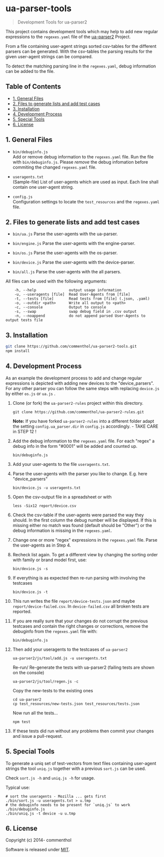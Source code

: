 <!-- !numberedheadings (minlevel=2 omit="Table of Contents") -->

# ua-parser-tools

> Development Tools for ua-parser2

This project contains development tools which may help to add new regular expressions to the `regexes.yaml` file of the [ua-parser2](https://github.com/commenthol/ua-parser2) Project.

From a file containing user-agent strings sorted csv-tables for the different parsers can be generated.
With the csv-tables the parsing results for the given user-agent strings can be compared.

To detect the matching parsing line in the `regexes.yaml`, debug information can be added to the file.

## Table of Contents

<!-- !toc (minlevel=2 omit="Table of Contents") -->

* [1\. General Files](#1-general-files)
* [2\. Files to generate lists and add test cases](#2-files-to-generate-lists-and-add-test-cases)
* [3\. Installation](#3-installation)
* [4\. Development Process](#4-development-process)
* [5\. Special Tools](#5-special-tools)
* [6\. License](#6-license)

<!-- toc! -->

## 1\. General Files

* `bin/debuginfo.js`<br>
  Add or remove debug information to the `regexes.yaml` file. Run the file with `bin/debuginfo.js`.
  Please *remove* the debug infomation before commiting the changed `regexes.yaml` file.

* `useragents.txt`<br>
  (Sample-file) List of user-agents which are used as input. Each line shall contain one user-agent string.

* `config.js`<br>
  Configuration settings to locate the `test_resources` and the `regexes.yaml` file.


## 2\. Files to generate lists and add test cases

* `bin/ua.js`
  Parse the user-agents with the ua-parser.

* `bin/engine.js`
  Parse the user-agents with the engine-parser.

* `bin/os.js`
  Parse the user-agents with the os-parser.

* `bin/device.js`
  Parse the user-agents with the device-parser.

* `bin/all.js`
  Parse the user-agents with the all parsers.

All files can be used with the following arguments:

```
    -h, --help               output usage information
    -u, --useragents [file]  Read User-Agents from [file]
    -t, --tests [file]       Read tests from [file] (.json, .yaml)
    -o, --outdir <path>      Write all output to <path>
    -c, --console            Output to console
    -s, --swap               swap debug field in .csv output
    -n, --noappend           do not append parsed User-Agents to output tests file
```

## 3\. Installation

```bash
git clone https://github.com/commenthol/ua-parser2-tools.git
npm install
```

## 4\. Development Process

As an example the development process to add and change regular expressions
is depicted with adding new devices to the "device_parsers". For any other
parser you can follow the same steps with replacing `device.js` by either
`os.js` or `ua.js` .


1. Clone (or fork) the `ua-parser2-rules` project within this directory.

   ````
   git clone https://github.com/commenthol/ua-parser2-rules.git
   ````

   **Note:** If you have forked `ua-parser2-rules` into a different folder adapt the setting `config.ua_parser.dir` in `config.js` accordingly. - TAKE CARE in STEP 12 !

2. Add the debug information to the `regexes.yaml` file. For each
   "regex" a debug info in the form "#0001" will be added and counted up.

   ````
   bin/debuginfo.js
   ````

3. Add your user-agents to the file `useragents.txt`.

4. Parse the user-agents with the parser you like to change.
   E.g. here "device_parsers"

   ````
   bin/device.js -u useragents.txt
   ````

5. Open the csv-output file in a spreadsheet or with

   ````
   less -Six12 report/device.csv
   ````

6. Check the csv-table if the user-agents were parsed the way they should.
   In the first column the debug number will be displayed. If this is
   missing either no match was found (default should be "Other") or the
   debug information is missing in the `regexes.yaml`.

7. Change one or more "regex" expressions in the `regexes.yaml` file.
   Parse the user-agents as in Step 4.

8. Recheck list again. To get a different view by changing the sorting
   order with family or brand model first, use:

   ````
   bin/device.js -s
   ````

9. If everything is as expected then re-run parsing with involving the
   testcases

   ````
   bin/device.js -t
   ````

10. This run writes the file `report/device-tests.json` and maybe
    `report/device-failed.csv`. In `device-failed.csv` all broken tests are reported.

11. If you are really sure that your changes do not corrupt the previous
    testcases and contain the right changes or corrections, remove the
    debuginfo from the `regexes.yaml` file with:

    ````
    bin/debuginfo.js
    ````

12. Then add your useragents to the testcases of `ua-parser2`

    ```
    ua-parser2/js/tool/add.js -u useragents.txt
    ```

    Re-run/ Re-generate the tests with ua-parser2 (failing tests are shown on the console)

    ```
    ua-parser2/js/tool/regen.js -c
    ```

    Copy the new-tests to the existing ones

    ```
    cd ua-parser2
    cp test_resources/new-tests.json test_resources/tests.json
    ```

    Now run all the tests...

    ````
    npm test
    ````

13. If these tests did run without any problems then commit your changes
    and issue a pull-request.

## 5\. Special Tools

To generate a uniq set of test-vectors from text files containing user-agent strings the tool `uniq.js` together with a previous `sort.js` can be used.

Check `sort.js -h` and `uniq.js -h` for usage.

Typical use:

    # sort the useragents - Mozilla ... gets first
    ./bin/sort.js -u useragents.txt > u.tmp
    # the debuginfo needs to be present for `uniq.js` to work
    ./bin/debuginfo.js
    ./bin/uniq.js -t device -u u.tmp

## 6\. License

Copyright (c) 2014- commenthol

Software is released under [MIT][license].

[license]: ./LICENSE


